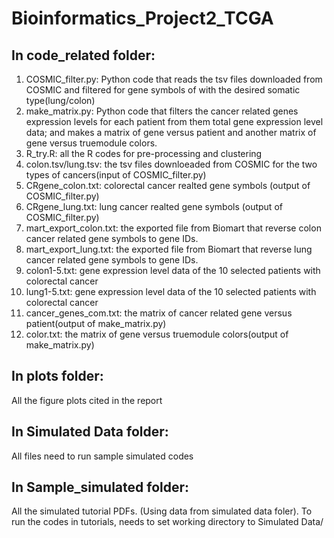 # Bioinformatics_Project2_TCGA
## In code_related folder:

1. COSMIC_filter.py: Python code that reads the tsv files downloaded from COSMIC and filtered for gene symbols of with the desired somatic type(lung/colon)
2. make_matrix.py: Python code that filters the cancer related genes expression levels for each patient from them total gene expression level data; and makes a matrix of gene versus patient and another matrix of gene versus truemodule colors.
3. R_try.R: all the R codes for pre-processing and clustering
4. colon.tsv/lung.tsv: 	the tsv files downloeaded from COSMIC for the two types of cancers(input of COSMIC_filter.py)
5. CRgene_colon.txt: colorectal cancer realted gene symbols (output of COSMIC_filter.py)
6. CRgene_lung.txt: lung cancer realted gene symbols (output of COSMIC_filter.py)
7. mart_export_colon.txt: the exported file from Biomart that reverse colon cancer related gene symbols to gene IDs.
8. mart_export_lung.txt: the exported file from Biomart that reverse lung cancer related gene symbols to gene IDs.
9. colon1-5.txt: gene expression level data of the 10 selected patients with colorectal cancer
10. lung1-5.txt: gene expression level data of the 10 selected patients with colorectal cancer
11. cancer_genes_com.txt: the matrix of cancer related gene versus patient(output of make_matrix.py)
12. color.txt: the matrix of gene versus truemodule colors(output of make_matrix.py)

## In plots folder:

All the figure plots cited in the report

## In Simulated Data folder:

All files need to run sample simulated codes

## In Sample_simulated folder:

All the simulated tutorial PDFs. (Using data from simulated data foler). To run the codes in tutorials, needs to set working directory to Simulated Data/



